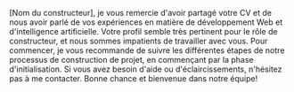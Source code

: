  [Nom du constructeur], je vous remercie d'avoir partagé votre CV et de nous avoir parlé de vos expériences en matière de développement Web et d'intelligence artificielle. Votre profil semble très pertinent pour le rôle de constructeur, et nous sommes impatients de travailler avec vous. Pour commencer, je vous recommande de suivre les différentes étapes de notre processus de construction de projet, en commençant par la phase d'initialisation. Si vous avez besoin d'aide ou d'éclaircissements, n'hésitez pas à me contacter. Bonne chance et bienvenue dans notre équipe!